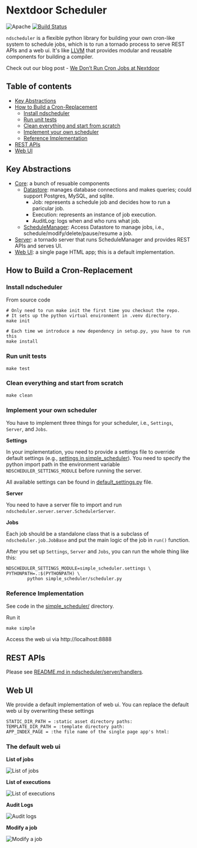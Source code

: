 
# Nextdoor Scheduler

![Apache](https://img.shields.io/hexpm/l/plug.svg) 
[![Build Status](https://travis-ci.org/Nextdoor/ndkale.svg?branch=master)](https://travis-ci.org/Nextdoor/ndkale)

``ndscheduler`` is a flexible python library for building your own cron-like system to schedule jobs, which is to run a tornado process to serve REST APIs and a web ui. It's like [LLVM](http://llvm.org/) that provides modular and reusable components for building a compiler. 

Check out our blog post - [We Don’t Run Cron Jobs at Nextdoor](https://engblog.nextdoor.com/2015/06/10/we-do-not-run-cron-jobs-at-nextdoor/)

## Table of contents
  
  * [Key Abstractions](#key-abstractions)
  * [How to Build a Cron-Replacement](#how-to-build-a-cron-replacement)
    * [Install ndscheduler](#install-ndscheduler)
    * [Run unit tests](#run-unit-tests)
    * [Clean everything and start from scratch](#clean-everything-and-start-from-scratch)
    * [Implement your own scheduler](#implement-your-own-scheduler)
    * [Reference Implementation](#reference-implementation)
  * [REST APIs](#rest-apis)
  * [Web UI](#web-ui)

## Key Abstractions

* [Core](https://github.com/Nextdoor/ndscheduler/tree/master/ndscheduler/core): a bunch of resuable components
  * [Datastore](https://github.com/Nextdoor/ndscheduler/tree/master/ndscheduler/core/datastore): manages database connections and makes queries; could support Postgres, MySQL, and sqlite.
    * Job: represents a schedule job and decides how to run a paricular job.
    * Execution: represents an instance of job execution.
    * AuditLog: logs when and who runs what job.
  * [ScheduleManager](https://github.com/Nextdoor/ndscheduler/blob/master/ndscheduler/core/scheduler_manager.py): Access Datastore to manage jobs, i.e., schedule/modify/delete/pause/resume a job.
* [Server](https://github.com/Nextdoor/ndscheduler/tree/master/ndscheduler/server): a tornado server that runs ScheduleManager and provides REST APIs and serves UI.
* [Web UI](https://github.com/Nextdoor/ndscheduler/tree/master/ndscheduler/static): a single page HTML app; this is a default implementation.

## How to Build a Cron-Replacement

### Install ndscheduler
From source code

    # Only need to run make init the first time you checkout the repo.
    # It sets up the python virtual environment in .venv directory.
    make init
    
    # Each time we introduce a new dependency in setup.py, you have to run this
    make install

### Run unit tests

    make test
    
### Clean everything and start from scratch
    
    make clean
    
### Implement your own scheduler

You have to implement three things for your scheduler, i.e., ``Settings``, ``Server``, and ``Jobs``.

**Settings**

In your implementation, you need to provide a settings file to override default settings (e.g., [settings in simple_scheduler](https://github.com/Nextdoor/ndscheduler/blob/master/simple_scheduler/settings.py)). You need to specify the python import path in the environment variable ``NDSCHEDULER_SETTINGS_MODULE`` before running the server.

All available settings can be found in [default_settings.py](https://github.com/Nextdoor/ndscheduler/blob/master/ndscheduler/default_settings.py) file.

**Server**

You need to have a server file to import and run ``ndscheduler.server.server.SchedulerServer``.

**Jobs**

Each job should be a standalone class that is a subclass of ``ndscheduler.job.JobBase`` and put the main logic of the job in ``run()`` function.

After you set up ``Settings``, ``Server`` and ``Jobs``, you can run the whole thing like this:

    NDSCHEDULER_SETTINGS_MODULE=simple_scheduler.settings \
    PYTHONPATH=.:$(PYTHONPATH) \
		    python simple_scheduler/scheduler.py

### Reference Implementation

See code in the [simple_scheduler/](https://github.com/Nextdoor/ndscheduler/tree/master/simple_scheduler) directory.

Run it

    make simple
    
Access the web ui via http://localhost:8888

## REST APIs

Please see [README.md in ndscheduler/server/handlers](https://github.com/Nextdoor/ndscheduler/blob/master/ndscheduler/server/handlers/README.md).

## Web UI

We provide a default implementation of web ui. You can replace the default web ui by overwriting these settings

    STATIC_DIR_PATH = :static asset directory paths:
    TEMPLATE_DIR_PATH = :template directory path:
    APP_INDEX_PAGE = :the file name of the single page app's html:
    
### The default web ui

**List of jobs**

![List of jobs](http://i.imgur.com/dGILbkZ.png)

**List of executions**

![List of executions](http://i.imgur.com/JpjzrlU.png)

**Audit Logs**

![Audit logs](http://i.imgur.com/eHLzHhw.png)

**Modify a job**

![Modify a job](http://i.imgur.com/uA26693.png)
